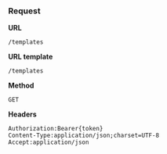 ### Request

**URL**

`/templates`

**URL template**

`/templates`

**Method**

`GET`

**Headers**

`Authorization:Bearer{token}`  
`Content-Type:application/json;charset=UTF-8`  
`Accept:application/json`  
